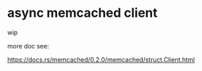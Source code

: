 # async memcached client

wip

more doc see:

https://docs.rs/memcached/0.2.0/memcached/struct.Client.html
